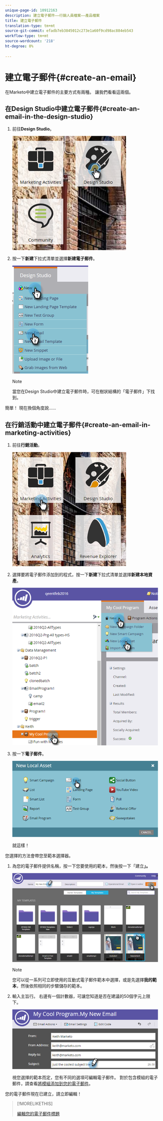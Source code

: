 ```yaml
---
unique-page-id: 10912163
description: 建立電子郵件——行銷人員檔案——產品檔案
title: 建立電子郵件
translation-type: tm+mt
source-git-commit: efadb7eb3845012c273e1a60f9cd98ac884eb543
workflow-type: tm+mt
source-wordcount: '218'
ht-degree: 0%

---
```



# 建立電子郵件{#create-an-email}

在Marketo中建立電子郵件的主要方式有兩種。 讓我們看看這兩個。

## 在Design Studio中建立電子郵件{#create-an-email-in-the-design-studio}

1. 前往&#x200B;**Design Studio**。

   ![](assets/one-4.png)

1. 按一下&#x200B;**新建**&#x200B;下拉式清單並選擇&#x200B;**新建電子郵件**。

   ![](assets/two-4.png)

   >[!NOTE]
   >
   >當您在Design Studio中建立電子郵件時，可在樹狀結構的「電子郵件」下找到。

簡單！ 現在換個角度說……

## 在行銷活動中建立電子郵件{#create-an-email-in-marketing-activities}

1. 前往&#x200B;**行銷活動**。

   ![](assets/three-3.png)

1. 選擇要將電子郵件添加到的程式，按一下&#x200B;**新建**&#x200B;下拉式清單並選擇&#x200B;**新建本地資產**。

   ![](assets/four-3.png)

1. 按一下&#x200B;**電子郵件**。

   ![](assets/five-2.png)

   就這樣！

您選擇的方法會帶您至範本選擇器。

1. 為您的電子郵件提供名稱，按一下您要使用的範本，然後按一下「建立&#x200B;**」。**

   ![](assets/six-2.png)

   >[!NOTE]
   >
   >您可以從一系列可立即使用的互動式電子郵件範本中選擇，或是先選擇&#x200B;**我的範本**，然後依照相同的步驟儲存的範本。

1. 輸入主旨行。 右邊有一個計數器，可讓您知道是否在建議的50個字元上限下。

   ![](assets/seven-1.png)

   視您選擇的範本而定，您有不同的選項可編輯電子郵件。 對於包含模組的電子郵件，請查看[將模組添加到您的電子郵件](/help/marketo/product-docs/email-marketing/general/email-editor-2/add-modules-to-your-email.md)。

您的電子郵件現在已建立，請立即編輯！

>[!MORELIKETHIS]
>
>[編輯您的電子郵件標題](edit-your-email-header.md)
